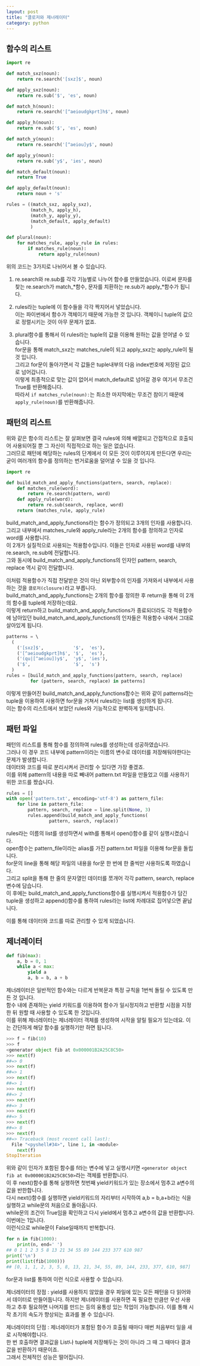 ```yaml
---
layout: post
title: "클로저와 제너레이터" 
category: python
---
```

## 함수의 리스트
```Python
import re

def match_sxz(noun):
    return re.search('[sxz]$', noun)

def apply_sxz(noun):
    return re.sub('$', 'es', noun)

def match_h(noun):
    return re.search('[^aeioudgkprt]h$', noun)

def apply_h(noun):
    return re.sub('$', 'es', noun)

def match_y(noun):                             
    return re.search('[^aeiou]y$', noun)

def apply_y(noun):                             
    return re.sub('y$', 'ies', noun)

def match_default(noun):
    return True

def apply_default(noun):
    return noun + 's'

rules = ((match_sxz, apply_sxz),               
         (match_h, apply_h),
         (match_y, apply_y),
         (match_default, apply_default)
         )

def plural(noun):           
    for matches_rule, apply_rule in rules:       
        if matches_rule(noun):
            return apply_rule(noun)
```
위의 코드는 3가지로 나뉘어서 볼 수 있습니다.
1. re.search와 re.sub를 각각 기능별로 나누어 함수를 만들었습니다. 
이로써 문자를 찾는 re.search가 match_*함수, 문자를 치환하는 re.sub가 apply_*함수가 됩니다.  
  
2. rules라는 tuple에 이 함수들을 각각 짝지어서 넣었습니다.  
이는 파이썬에서 함수가 객체이기 때문에 가능한 것 입니다. 객체이니 tuple의 값으로 정렬시키는 것이 아무 문제가 없죠.  
  
3. plural함수를 통해서 이 rules라는 tuple의 값을 이용해 원하는 값을 얻어낼 수 있습니다.  
for문을 통해 match_sxz는 matches_rule이 되고 apply_sxz는 apply_rule이 될 것 입니다.  
그리고 for문이 돌아가면서 각 값들은 tuple내부의 다음 index번호에 저장된 값으로 넘어갑니다.  
이렇게 최종적으로 맞는 값이 없어서 match_default로 넘어갈 경우 여기서 무조건 True를 반환해줍니다.  
따라서 `if matches_rule(noun):`는 최소한 마지막에는 무조건 참이기 때문에 `apply_rule(noun)`를 반환해줍니다.  
  
## 패턴의 리스트
  
위와 같은 함수의 리스트는 잘 살펴보면 결국 rules에 의해 배열되고 간접적으로 호출되어 사용되어질 뿐 그 자신이 직접적으로 하는 일은 없습니다.  
그러므로 패턴에 해당하는 rules의 단계에서 이 모든 것이 이루어지게 만든다면 우리는 굳이 여러개의 함수를 정의하는 번거로움을 덜어낼 수 있을 것 입니다.  
  
```Python
import re

def build_match_and_apply_functions(pattern, search, replace):
    def matches_rule(word):                                     
        return re.search(pattern, word)
    def apply_rule(word):                                       
        return re.sub(search, replace, word)
    return (matches_rule, apply_rule)                           
```
build_match_and_apply_functions라는 함수가 정의되고 3개의 인자를 사용합니다.  
그리고 내부에서 matches_rule와 apply_rule라는 2개의 함수를 정의하고 인자로 word를 사용합니다.  
이 2개가 실질적으로 사용되는 적용함수입니다. 이들은 인자로 사용된 word를 내부의 re.search, re.sub에 전달합니다.  
그와 동시에 build_match_and_apply_functions의 인자인 pattern, search, replace 역시 같이 전달합니다.  
  
이처럼 적용함수가 직접 전달받은 것이 아닌 외부함수의 인자를 가져와서 내부에서 사용하는 것을 `클로저(closure)`라고 부릅니다.  
build_match_and_apply_functions는 2개의 함수를 정의한 후 return을 통해 이 2개의 함수를 tuple에 저장하는데요.  
이렇게 return하고 build_match_and_apply_functions가 종료되더라도 각 적용함수에 남아있던 build_match_and_apply_functions의 인자들은 적용함수 내에서 그대로 살아있게 됩니다.  
  
  
```Python
patterns = \                                                        
  (
    ('[sxz]$',           '$',  'es'),
    ('[^aeioudgkprt]h$', '$',  'es'),
    ('(qu|[^aeiou])y$',  'y$', 'ies'),
    ('$',                '$',  's')                                 
  )
rules = [build_match_and_apply_functions(pattern, search, replace)  
         for (pattern, search, replace) in patterns]
```
이렇게 만들어진 build_match_and_apply_functions함수는 위와 같이 patterns라는 tuple을 이용하여 사용하면 for문을 거쳐서 rules라는 list를 생성하게 됩니다.  
이는 함수의 리스트에서 보았던 rules와 기능적으로 완벽하게 일치합니다.  
  
## 패턴 파일
패턴의 리스트를 통해 함수를 정의하여 rules를 생성하는데 성공하였습니다.  
그러나 이 경우 코드 내부에 pattern이라는 이름의 변수로 데이터를 저장해둬야한다는 문제가 발생합니다.  
데이터와 코드를 따로 분리시켜서 관리할 수 있다면 가장 좋겠죠.  
이를 위해 pattern의 내용을 따로 빼내어 pattern.txt 파일을 만들었고 이를 사용하기 위한 코드를 짰습니다.  
```Python
rules = []
with open('pattern.txt', encoding='utf-8') as pattern_file:  
    for line in pattern_file:                                      
        pattern, search, replace = line.split(None, 3)             
        rules.append(build_match_and_apply_functions(              
                pattern, search, replace))
```
  
rules라는 이름의 list를 생성하면서 with를 통해서 open()함수를 같이 실행시켰습니다.  
open함수는 pattern_file이라는 alias를 가진 pattern.txt 파일을 이용해 for문을 돌립니다.  
for문의 line을 통해 해당 파일의 내용을 for문 한 번에 한 줄씩만 사용하도록 하였습니다.  
그리고 split을 통해 한 줄의 문자열인 데이터를 쪼개어 각각 pattern, search, replace변수에 담습니다.  
이 후에는 build_match_and_apply_functions함수를 실행시켜서 적용함수가 담긴 tuple을 생성하고 append()함수를 통하여 rules라는 list에 차례대로 집어넣으면 끝납니다.  
  
이를 통해 데이터와 코드를 따로 관리할 수 있게 되었습니다.  
  
  
## 제너레이터
```Python
def fib(max):
    a, b = 0, 1          
    while a < max:
        yield a          
        a, b = b, a + b  
```
제너레이터은 일반적인 함수와는 다르게 반복문과 특정 규칙을 1번씩 돌릴 수 있도록 만든 것 입니다.  
함수 내에 존재하는 yield 키워드를 이용하여 함수가 일시정지하고 반환할 시점을 지정한 뒤 원할 때 사용할 수 있도록 한 것입니다.  
이를 위해 제너레이터는 제너레이터 객체를 생성하여 시작을 알릴 필요가 있는데요. 이는 간단하게 해당 함수를 실행하기만 하면 됩니다.  
  
```Python
>>> f = fib(10)
>>> f
<generator object fib at 0x000001B2A25C8C50>
>>> next(f)
##=> 0
>>> next(f)
##=> 1
>>> next(f)
##=> 1
>>> next(f)
##=> 2
>>> next(f)
##=> 3
>>> next(f)
##=> 5
>>> next(f)
##=> 8
>>> next(f)
##=> Traceback (most recent call last):
  File "<pyshell#34>", line 1, in <module>
    next(f)
StopIteration
```
위와 같이 인자가 포함된 함수를 f라는 변수에 넣고 실행시키면 `<generator object fib at 0x000001B2A25C8C50>`라는 객체를 반환합니다.  
이 후 next()함수를 통해 실행하면 첫번째 yield키워드가 있는 장소에서 멈추고 a변수의 값을 반한합니다.  
다시 next()함수를 실행하면 yield키워드의 자리부터 시작하여 a,b = b,a+b라는 식을 실행하고 while문의 처음으로 돌아옵니다.  
while문의 조건이 True임을 확인하고 다시 yield에서 멈추고 a변수의 값을 반환합니다. 이번에는 1입니다.  
이런식으로 while문이 False일때까지 반복합니다.  
  
```Python
for n in fib(1000):          
    print(n, end=' ')        
## 0 1 1 2 3 5 8 13 21 34 55 89 144 233 377 610 987
print('\n')
print(list(fib(1000)))       
## [0, 1, 1, 2, 3, 5, 8, 13, 21, 34, 55, 89, 144, 233, 377, 610, 987]
```
for문과 list를 통하여 이런 식으로 사용할 수 있습니다.  
  
  
  
제너레이터의 장점 : yield를 사용하지 않았을 경우 파일에 있는 모든 패턴을 다 읽어와서 데이터로 만들어둡니다. 하지만 제너레이터를 사용하면 꼭 필요한 만큼만 우선 사용하고 추후 필요하면 나머지를 만드는 등의 융통성 있는 작업이 가능합니다.
이를 통해 시작 초기의 속도가 향상되는 효과를 볼 수 있습니다. 
  
제너레이터의 단점 : 제너레이터가 포함된 함수가 호출될 때마다 매번 처음부터 일을 새로 시작해야합니다.  
한 번 호출하면 결과값을 List나 tuple에 저장해두는 것이 아니라 그 때 그 때마다 결과값을 반환하기 때문이죠.  
그래서 전체적인 성능은 떨어집니다.  
